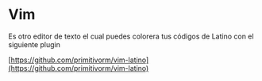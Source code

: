 # Vim

Es otro editor de texto el cual puedes colorera tus códigos de Latino con el siguiente plugin

[https://github.com/primitivorm/vim-latino](https://github.com/primitivorm/vim-latino)

